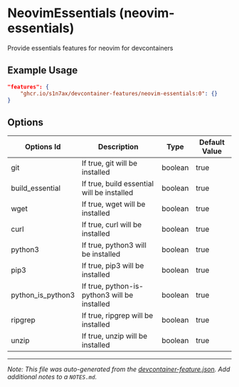 
# NeovimEssentials (neovim-essentials)

Provide essentials features for neovim for devcontainers

## Example Usage

```json
"features": {
    "ghcr.io/s1n7ax/devcontainer-features/neovim-essentials:0": {}
}
```

## Options

| Options Id | Description | Type | Default Value |
|-----|-----|-----|-----|
| git | If true, git will be installed | boolean | true |
| build_essential | If true, build essential will be installed | boolean | true |
| wget | If true, wget will be installed | boolean | true |
| curl | If true, curl will be installed | boolean | true |
| python3 | If true, python3 will be installed | boolean | true |
| pip3 | If true, pip3 will be installed | boolean | true |
| python_is_python3 | If true, python-is-python3 will be installed | boolean | true |
| ripgrep | If true, ripgrep will be installed | boolean | true |
| unzip | If true, unzip will be installed | boolean | true |



---

_Note: This file was auto-generated from the [devcontainer-feature.json](https://github.com/s1n7ax/devcontainer-features/blob/main/src/neovim-essentials/devcontainer-feature.json).  Add additional notes to a `NOTES.md`._

